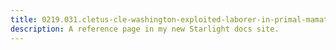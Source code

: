 ```yaml
---
title: 0219.031.cletus-cle-washington-exploited-laborer-in-primal-mamatitle
description: A reference page in my new Starlight docs site.
---
```

